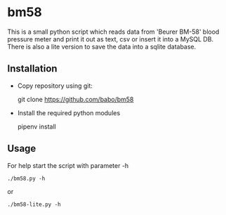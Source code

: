# bm58

This is a small python script which reads data from 'Beurer BM-58' blood pressure meter and print it out as text, csv or insert it into a MySQL DB. There is also a lite version to save the data into a sqlite database.

## Installation
* Copy repository using git:

    git clone https://github.com/babo/bm58

* Install the required python modules

    pipenv install

## Usage
For help start the script with parameter -h

    ./bm58.py -h
or

    ./bm58-lite.py -h
